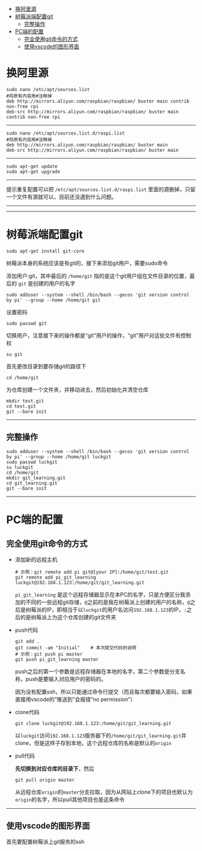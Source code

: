 
<!-- TOC -->

- [换阿里源](#换阿里源)
- [树莓派端配置git](#树莓派端配置git)
    - [完整操作](#完整操作)
- [PC端的配置](#pc端的配置)
    - [完全使用git命令的方式](#完全使用git命令的方式)
    - [使用vscode的图形界面](#使用vscode的图形界面)

<!-- /TOC -->

# 换阿里源
    sudo nano /etc/apt/sources.list
    #将原有内容用#注释掉
    deb http://mirrors.aliyun.com/raspbian/raspbian/ buster main contrib non-free rpi
    deb-src http://mirrors.aliyun.com/raspbian/raspbian/ buster main contrib non-free rpi
*** 
    sudo nano /etc/apt/sources.list.d/raspi.list
    #将原有内容用#注释掉
    deb http://mirrors.aliyun.com/raspbian/raspbian/ buster main
    deb-src http://mirrors.aliyun.com/raspbian/raspbian/ buster main
*** 
    sudo apt-get update
    sudo apt-get upgrade
***
提示重复配置可以把 `/etc/apt/sources.list.d/raspi.list` 里面的源删掉，只留一个文件有源就可以，目前还没遇到什么问题。

***
***
# 树莓派端配置git
    sudo apt-get install git-core
树莓派本身的系统应该是有git的，接下来添加git用户，需要sudo命令
    
添加用户:git，其中最后的 `/home/git` 指的是这个git用户组在文件目录的位置，最后的 `git` 是创建的用户的名字

    sudo adduser --system --shell /bin/bash --gecos 'git version control by pi' --group --home /home/git git


设置密码

    sudo passwd git

切换用户，注意接下来的操作都是“git”用户的操作，“git”用户对这些文件有控制权

    su git

首先更改目录到要存储git的路径下

    cd /home/git

为仓库创建一个文件夹，并移动进去，然后初始化并清空仓库

    mkdir test.git
    cd test.git
    git --bare init







***
## 完整操作

    sudo adduser --system --shell /bin/bash --gecos 'git version control by pi' --group --home /home/git luckgit
    sudo passwd luckgit
    su luckgit
    cd /home/git
    mkdir git_learning.git
    cd git_learning.git
    git --bare init
***

# PC端的配置
## 完全使用git命令的方式
*   添加新的远程主机

        # 示例：git remote add pi git@[your IP]:/home/git/test.git
        git remote add pi_git_learning luckgit@192.168.1.123:/home/git/git_learning.git

    `pi_git_learning` 是这个远程存储器显示在本PC的名字，只是方便区分我添加的不同的一些远程git存储，`@`之前的是我在树莓派上创建的用户的名称，`@`之后是树莓派的IP，即相当于以`luckgit`的用户名访问`192.168.1.123`的IP，`:`之后的是树莓派上为这个仓库创建的git文件夹

*   push代码

        git add .
        git commit -am "Initial"    # 本次提交代码的说明
        # 示例：git push pi master
        git push pi_git_learning master

    push之后的第一个参数是远程存储器在本地的名字，第二个参数是分支名称，push是要输入对应用户的密码的。
    
    因为没有配置ssh，所以只能通过命令行提交（而且每次都要输入密码，如果直接用vscode的“推送到”会报错“no permission”）

*   clone代码

        git clone luckgit@192.168.1.123:/home/git/git_learning.git
    
    以`luckgit`访问`192.168.1.123`服务器下的`/home/git/git_learning.git`并clone，但是这样子存到本地，这个远程仓库的名称是默认的`origin`

*   pull代码

    **先切换到对应仓库的目录下**，然后

        git pull origin master

    从远程仓库`origin`的`master`分支拉取，因为从网站上clone下的项目也默认为`origin`的名字，所以pull其他项目也是这条命令


***

## 使用vscode的图形界面

首先要配置树莓派上git服务的ssh